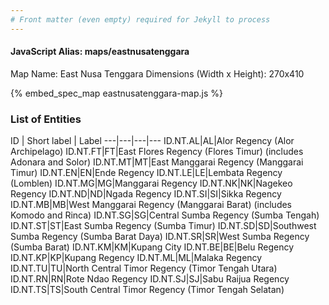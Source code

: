 ```yaml
---
# Front matter (even empty) required for Jekyll to process
---
```


#### JavaScript Alias: maps/eastnusatenggara

Map Name: East Nusa Tenggara
Dimensions (Width x Height): 270x410



{% embed_spec_map eastnusatenggara-map.js %}

### List of Entities

ID | Short label | Label
---|---|---|---
ID.NT.AL|AL|Alor Regency (Alor Archipelago)
ID.NT.FT|FT|East Flores Regency (Flores Timur) (includes Adonara and Solor)
ID.NT.MT|MT|East Manggarai Regency (Manggarai Timur)
ID.NT.EN|EN|Ende Regency
ID.NT.LE|LE|Lembata Regency (Lomblen)
ID.NT.MG|MG|Manggarai Regency
ID.NT.NK|NK|Nagekeo Regency
ID.NT.ND|ND|Ngada Regency
ID.NT.SI|SI|Sikka Regency
ID.NT.MB|MB|West Manggarai Regency (Manggarai Barat) (includes Komodo and Rinca)
ID.NT.SG|SG|Central Sumba Regency (Sumba Tengah)
ID.NT.ST|ST|East Sumba Regency (Sumba Timur)
ID.NT.SD|SD|Southwest Sumba Regency (Sumba Barat Daya)
ID.NT.SR|SR|West Sumba Regency (Sumba Barat)
ID.NT.KM|KM|Kupang City
ID.NT.BE|BE|Belu Regency
ID.NT.KP|KP|Kupang Regency
ID.NT.ML|ML|Malaka Regency
ID.NT.TU|TU|North Central Timor Regency (Timor Tengah Utara)
ID.NT.RN|RN|Rote Ndao Regency
ID.NT.SJ|SJ|Sabu Raijua Regency
ID.NT.TS|TS|South Central Timor Regency (Timor Tengah Selatan)